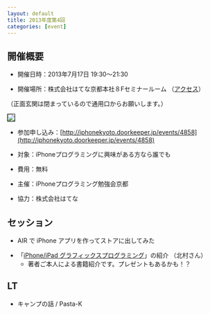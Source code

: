 ```yaml
---
layout: default
title: 2013年度第4回
categories: [event]
---
```


## 開催概要

- 開催日時：2013年7月17日 19:30〜21:30

- 開催場所：株式会社はてな京都本社８Fセミナールーム （[アクセス](http://www.hatena.ne.jp/company/location)）

（正面玄関は閉まっているので通用口からお願いします。）

<img style='border:1px solid black' src='http://ylb.jp/hatena_entrance.png' />

- 参加申し込み：[http://iphonekyoto.doorkeeper.jp/events/4858](http://iphonekyoto.doorkeeper.jp/events/4858) 

- 対象：iPhoneプログラミングに興味がある方なら誰でも
 
* 費用：無料

- 主催：iPhoneプログラミング勉強会京都
 
* 協力：株式会社はてな

## セッション

- AIR で iPhone アプリを作ってストアに出してみた 

* 「<a href="http://www.amazon.co.jp/gp/product/479735819X/ref=as_li_ss_tl?ie=UTF8&camp=247&creative=7399&creativeASIN=479735819X&linkCode=as2&tag=pastalablog-22">iPhone/iPad グラフィックスプログラミング</a>」の紹介 （北村さん）
	- 著者ご本人による書籍紹介です。プレゼントもあるかも！？

## LT

- キャンプの話 / Pasta-K


